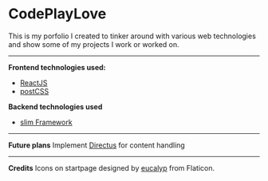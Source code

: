 #  CodePlayLove

This is my porfolio I created to tinker around with various web technologies and show some of my projects I work or worked on.

----------
**Frontend technologies used:**
 - [ReactJS](https://reactjs.org/)
 - [postCSS](http://postcss.org/)

**Backend technologies used**

 - [slim Framework](https://www.slimframework.com/)
----------
**Future plans**
Implement [Directus](https://getdirectus.com/) for content handling

----------
**Credits**
Icons on startpage designed by  [eucalyp](https://www.flaticon.com/authors/eucalyp "eucalyp @ Flatcion.com")  from Flaticon.
